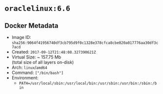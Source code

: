# `oraclelinux:6.6`

## Docker Metadata

- Image ID: `sha256:9064f41956740df3cb795d9f0c1328e378cfca8cbe020a017776aa30df3c7acd`
- Created: `2017-09-12T21:48:08.327390621Z`
- Virtual Size: ~ 157.75 Mb  
  (total size of all layers on-disk)
- Arch: `linux`/`amd64`
- Command: `["/bin/bash"]`
- Environment:
  - `PATH=/usr/local/sbin:/usr/local/bin:/usr/sbin:/usr/bin:/sbin:/bin`
